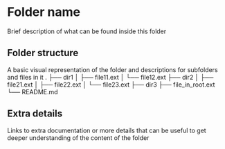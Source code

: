 # Folder name

Brief description of what can be found inside this folder

## Folder structure

A basic visual representation of the folder and descriptions for subfolders and files in it
.
├── dir1
│   ├── file11.ext
│   └── file12.ext
├── dir2
│   ├── file21.ext
│   ├── file22.ext
│   └── file23.ext
├── dir3
├── file_in_root.ext
└── README.md

## Extra details

Links to extra documentation or more details that can be useful to get deeper understanding of the content of the folder